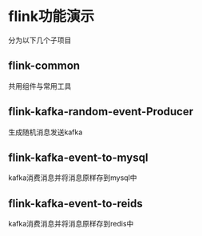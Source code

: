 # flink功能演示
分为以下几个子项目

## flink-common 
共用组件与常用工具

## flink-kafka-random-event-Producer
生成随机消息发送kafka

## flink-kafka-event-to-mysql
kafka消费消息并将消息原样存到mysql中

## flink-kafka-event-to-reids
kafka消费消息并将消息原样存到redis中